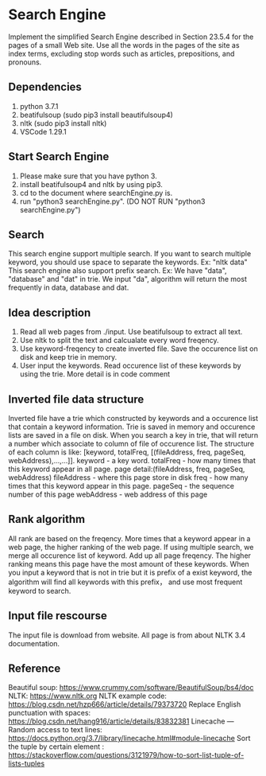 # Search Engine

Implement the simplified Search Engine described in Section 23.5.4 for the pages of a small Web site. Use all the words in the pages of the site as index terms, excluding stop words such as articles, prepositions, and pronouns.


## Dependencies
1. python 3.7.1 
2. beatifulsoup (sudo pip3 install beautifulsoup4)
3. nltk (sudo pip3 install nltk)
4. VSCode 1.29.1

## Start Search Engine
1. Please make sure that you have python 3.
2. install beatifulsoup4 and nltk by using pip3.
3. cd to the document where searchEngine.py is.
4. run "python3 searchEngine.py". (DO NOT RUN "python3 searchEngine.py")

## Search
This search engine support multiple search. If you want to search multiple keyword, you should use space to separate the keywords.
Ex: "nltk data" 
This search engine also support prefix search. 
Ex: We have "data", "database" and "dat" in trie. We input "da", algorithm will return the most frequently in data, database and dat.

## Idea description
1. Read all web pages from ./input.  Use beatifulsoup to extract all text.
2. Use nltk to split the text and calcualate every word freqency.
3. Use keyword-freqency to create inverted file. Save the occurence list on disk and keep trie in memory.
4. User input the keywords. Read occurence list of these keywords by using the trie.
More detail is in code comment

## Inverted file data structure
Inverted file have a trie which constructed by keywords and a occurence list that contain a keyword information.
Trie is saved in memory and occurence lists are saved in a file on disk.
When you search a key in trie, that will return a number which associate to column of file of occurence list.
The structure of each column is like: 
[keyword, totalFreq, [(fileAddress, freq, pageSeq, webAddress),...,...]].
keyword - a key word.
totalFreq - how many times that this keyword appear in all page.
page detail:(fileAddress, freq, pageSeq, webAddress)
fileAddress - where this page store in disk
freq - how many times that this keyword appear in this page.
pageSeq - the sequence number of this page
webAddress - web address of this page

## Rank algorithm
All rank are based on the freqency. More times that a keyword appear in a web page, the higher ranking of the web page.
If using multiple search, we merge all occurence list of keyword. Add up all page freqency. 
The higher ranking means this page have the most amount of these keywords.
When you input a keyword that is not in trie but it is prefix of a exist keyword, the algorithm will find all keywords with this prefix，
and use most frequent keyword to search.

## Input file rescourse
The input file is download from website. All page is from about NLTK 3.4 documentation. 

## Reference
Beautiful soup: https://www.crummy.com/software/BeautifulSoup/bs4/doc
NLTK: https://www.nltk.org
NLTK example code: https://blog.csdn.net/hzp666/article/details/79373720
Replace English punctuation with spaces: https://blog.csdn.net/hang916/article/details/83832381
Linecache — Random access to text lines: https://docs.python.org/3.7/library/linecache.html#module-linecache
Sort the tuple by certain element : https://stackoverflow.com/questions/3121979/how-to-sort-list-tuple-of-lists-tuples